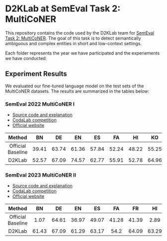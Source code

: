 # D2KLab at SemEval Task 2: MultiCoNER

This repository contains the code used by the D2KLab team for [SemEval Task 2: MultiCoNER](https://multiconer.github.io/). The goal of this task is to detect semantically ambiguous and complex entities in short and low-context settings.

Each folder represents the year we have participated and the experiements we have conducted:

## Experiment Results

We evaluated our fine-tuned language model on the test sets of the MultiCoNER datasets. The results are summarized in the tables below:

### SemEval 2022 MultiCoNER I

- [Source code and explanation](2022)
- [CodaLab competition](https://competitions.codalab.org/competitions/36044)
- [Official website](https://multiconer.github.io/multiconer_1/)

|      Method       |  BN   |   DE   |  EN   |  ES   |  FA   |  HI   |  KO   |  NL   |  RU   |  TR   |  ZH   |  MIX  | MULTI |  Avg. |
|:-----------------:|:-----:|:------:|:-----:|:-----:|:-----:|:-----:|:-----:|:-----:|:-----:|:-----:|:-----:|:-----:|:-----:|:-----:|
| Official Baseline | 39.41 | 63.74  | 61.36 | 57.84 | 52.24 | 48.22 | 55.25 | 62.01 | 59.59 | 46.25 | 63.4  | 58.14 | 48.22 | 47.78 |
|       D2KLab      | 52.57 | 67.09  | 74.57 | 62.77 | 55.91 | 52.78 | 64.96 | 66.7  | 68.21 | 56.57 | 54.92 | 77.6  | 52.78 | 68.08 |

### SemEval 2023 MultiCoNER II

- [Source code and explanation](2023)
- [CodaLab competition](https://codalab.lisn.upsaclay.fr/competitions/10025)
- [Official website](https://multiconer.github.io/multiconer_1/)

|      Method       |  BN   |   DE   |  EN   |  ES   |  FA   |  FR   |  HI   |  IT   |  PT   |  SV   |  UK   |  ZH   |  Avg. |
|:-----------------:|:-----:|:------:|:-----:|:-----:|:-----:|:-----:|:-----:|:-----:|:-----:|:-----:|:-----:|:-----:|:-----:|
| Official Baseline | 1.07  | 64.61  | 36.97 | 49.07 | 41.28 | 41.39 | 2.89  | 43.13 | 39.85 | 69.22 | 62.08 | 48.46 | 41.67 |
|       D2KLab      | 61.43 | 67.09  | 61.29 | 63.17 | 54.2  | 64.09 | 63.29 | 64.77 | 60.79 | 62.98 | 64.14 | 54.92 | 61.84 |
